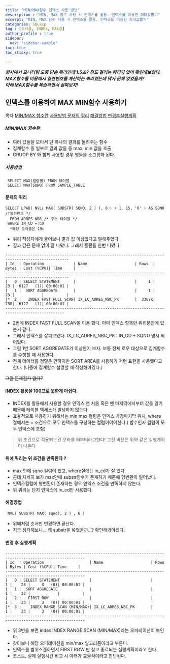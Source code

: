 ```yaml
---
title: "MIN/MAX함수 인덱스 사용 방법"
description : "MIN, MAX 함수 사용 시 인덱스를 활용. 인덱스를 이용한 최대값뽑기"
excerpt: "MIN, MAX 함수 사용 시 인덱스를 활용. 인덱스를 이용한 최대값뽑기"
categories: SQLexp
tag : [오라클, INDEX, MAX값]
author_profile : true 
sidebar:
  nav: "sidebar-sample"
toc: true
toc_sticky: true

---
```


___회사에서 모니터링 도중 단순 쿼리인데 1.5초? 정도 걸리는 쿼리가 있어 확인해보았다.___   
___MAX함수를 이용해서 일련번호를 계산하는 쿼리었는데 뭐가 문제 있었을까?___   
___아래 MAX함수를 복습하면서 살펴보자!___

## 인덱스를 이용하여 MAX MIN함수 사용하기
  목차 
  [MIN/MAX 함수란](#minmax-함수란)
[사용방법 ](#사용방법 )
[문재의 쿼리](#문제의-쿼리)
[해결방법](#해결방법)
[변경후실행계획](#변경-후-실행계획)

##### MIN/MAX 함수란
- 여러 값들을 모아서 단 하나의 결과를 돌려주는 함수
- 집계함수 중 일부로 결과 값들 중 max, min 값을 호출
- GRUOP BY 와 함께 사용할 경우 행들을 소그룹화 된다.

##### 사용방법 
```` 
 SELECT MAX(컬럼명) FROM 테이블 
 SELECT MAX(SQNO) FROM SAMPLE_TABLE 
```` 

#### 문제의 쿼리 
```
SELECT LPAD( NVL( MAX( SUBSTR( SQNO, 2 ) ), 0 ) + 1, 15, '0' ) AS SQNO /*일련번호 */
  FROM ADRES_NBR /* 주소 테이블 */ 
 WHERE IN_CD =:CD
  *해당 오라클은 19c
```

- 쿼리 작성자에게 물어보니 결과 값 이상없다고 말해주었다.
- 결과 값은 문제 없이 잘 나왔다. 그래서 플랜을 한번 떠봤다
 
```
--------------------------------------------------------------------------------------------------
| Id  | Operation             | Name                     | Rows  | Bytes | Cost (%CPU)| Time     |
--------------------------------------------------------------------------------------------------
|   0 | SELECT STATEMENT      |                          |     1 |    23 |  6127   (1)| 00:00:01 |
|   1 |  SORT AGGREGATE       |                          |     1 |    23 |            |          |
|*  2 |   INDEX FAST FULL SCAN| IX_LC_ADRES_NBC_PK       |  3367K|    73M|  6127   (1)| 00:00:01 |
------------------------------------------------------------------------------------------------
 ````

 - 2번에  INDEX FAST FULL SCAN을 이용 했다. 아마 인덱스 항목만 쿼리문안에 있는거 같다. 
 - 그래서 인덱스를 살펴보았다. IX_LC_ADRES_NBC_PK  : IN_CD + SQNO 명시 되어있다.
 - 그럼 1번 SORT AGGREGATE가 이상한지 보자. 보통 전체 로우 대상으로 집계함수를 수행할 때 사용한다. 
 - 전체 데이터를 정렬은 안하지만 SORT AREA를 사용하기 저런 표현을 사용했다고한다. (나중에 집계함수 설명할 때 작성해야겠다.)
 

~~그럼 문제점가 없다?~~

#### INDEX 활용을 100프로 못한게 아쉽다.
- INDEX를 활용해서 사용할 경우 인덱스 맨 처음 혹은 맨 마지막에서부터 값을 읽기 때문에 테이블 엑세스가 발생하지 않는다. 
- 효율적으로 사용하기 위해서는 min max 컬럼은 인덱스 가장마지막 위치, where 절에서는 = 조건으로 모두 인덱스를 구성하는 컬럼이어야한다.( 함수인자 컬럼이 모두 인덱스에 포함)
 > 위 조건으로 적용되는건 오라클 8i부터라고한다! 그전 버전은 위와 같은 실행계획이 나온다


#### 위에 쿼리는 위 조건을 만족한다 ?
- max 안에 sqno 컬럼이 있고, where절에는 in_cd가 잘 있다. 
- 근데 자세히 보자 max안에 substr함수가 존재하기 때문에 형변환이 일어났다.
- 인덱스컬럼에 형변환이 존재하는 경우 인덱스 조건을 만족하지 않는다.
- 위 쿼리는 단지 인덱스에 in_cd만 사용했다. 

#### 해결방법
```
 NVL( SUBSTR( MAX( sqno), 2 ) , 0 ) 
 ```

- 위에처럼 순서만 변경하면 끝난다.
- 지금 생각해보니... 왜 substr을 넣었을까...? 확인해봐야겠다.


#### 변경 후 실행계획 

 ```
---------------------------------------------------------------------------------------------------------
| Id  | Operation                    | Name                     | Rows  | Bytes | Cost (%CPU)| Time     |
---------------------------------------------------------------------------------------------------------
|   0 | SELECT STATEMENT             |                          |     1 |    23 |     3   (0)| 00:00:01 |
|   1 |  SORT AGGREGATE              |                          |     1 |    23 |            |          |
|   2 |   FIRST ROW                  |                          |     1 |    23 |     3   (0)| 00:00:01 |
|*  3 |    INDEX RANGE SCAN (MIN/MAX)| IX_LC_ADRES_NBC_PK       |     1 |    23 |     3   (0)| 00:00:01 |
---------------------------------------------------------------------------------------------------------
 ```

 - 위 3번을 보면 index INDEX RANGE SCAN (MIN/MAX)라는 오퍼레이션이 보인다.
 - 찾아보니 해당 오퍼레이션을 min/max 알고리즘이라고 부른다.
 - 인덱스를 범위스캔하면서 FIRST ROW 만 찾고 종료되는 실행계획이라고 한다.
 - 코스트, 실제 실행시간 비교 시 아래가 효율적이라고 판단된다.



